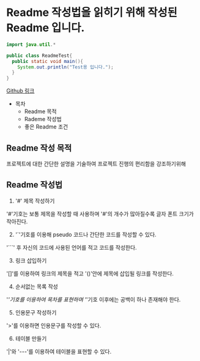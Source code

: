 # Readme 작성법을 읽히기 위해 작성된 Readme 입니다.

```JAVA
import java.util.*

public class ReadmeTest{
  public static void main(){
    System.out.println("Test용 입니다.");
  }
}
```

[Github 링크](https://github.com/)


* 목차
  * Readme 목적
  * Rademe 작성법
  * 좋은 Readme 조건

## Readme 작성 목적

프로젝트에 대한 간단한 설명을 기술하여 프로젝트 진행의 편리함을 강조하기위해

## Readme 작성법

1. '#' 제목 작성하기

  '#'기호는 보통 제목을 작성할 때 사용하며 '#'의 개수가 많아질수록 글자 폰트 크기가 작아진다.

2. '`'기호를 이용해 pseudo 코드나 간단한 코드를 작성할 수 있다.

  '```' 후 자신의 코드에 사용된 언어를 적고 코드를 작성한다.

3. 링크 삽입하기

'[]'를 이용하여 링크의 제목을 적고 '()'안에 제목에 삽입될 링크를 작성한다.

4. 순서없는 목록 작성

'*'기호를 이용하여 목차를 표현하며 '*'기호 이후에는 공백이 하나 존재해야 한다.

5. 인용문구 작성하기

'>'를 이용하면 인용문구를 작성할 수 있다.

6. 테이블 만들기

'|'와 '---'를 이용하여 테이블을 표현할 수 있다.

  
